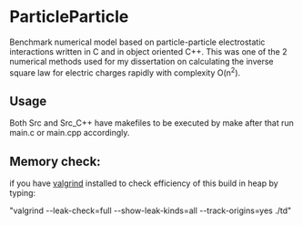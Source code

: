 # ParticleParticle
Benchmark numerical model based on particle-particle electrostatic interactions written in C and in object oriented C++.
This was one of the 2 numerical methods used for my dissertation on calculating the inverse square law for electric charges rapidly with complexity O(n<sup>2</sup>).

## Usage

Both Src and Src_C++ have makefiles to be executed by make after that run main.c or main.cpp accordingly. 

## Memory check:

if you have [valgrind](https://valgrind.org/) installed to check efficiency of this build in heap by typing:

"valgrind --leak-check=full --show-leak-kinds=all --track-origins=yes ./td"
